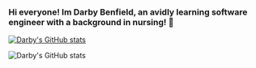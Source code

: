 ### Hi everyone! Im Darby Benfield, an avidly learning software engineer with a background in nursing!  👋

<!--
**dbenfield21/dbenfield21** is a ✨ _special_ ✨ repository because its `README.md` (this file) appears on your GitHub profile.

Here are some ideas to get you started:

- 🔭 I’m currently working on growing my MERN (MongoDB, Express, React, and Node) stack. 
- 🌱 I’m currently learning Python/Django. 
- 👯 I’m looking to collaborate on any projects that help us both grow!

- 💬 Ask me about ...
- 📫 How to reach me: ...
- 😄 Pronouns: ...
- ⚡ Fun fact: ...
-->
[![Darby's GitHub stats](https://github-readme-stats.vercel.app/api?username=dbenfield21)](https://github.com/dbenfield/github-readme-stats)

![Darby's GitHub stats](https://github-readme-stats.vercel.app/api?username=dbenfield21&show_icons=true&theme=radical)
